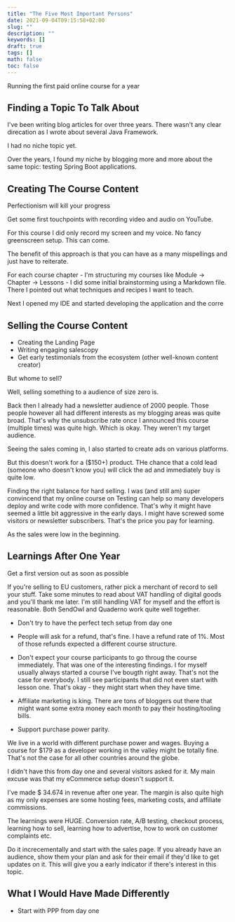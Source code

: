 ```yaml
---
title: "The Five Most Important Persons"
date: 2021-09-04T09:15:58+02:00
slug: ""
description: ""
keywords: []
draft: true
tags: []
math: false
toc: false
---
```


Running the first paid online course for a year


## Finding a Topic To Talk About

I've been writing blog articles for over three years. There wasn't any clear direcation as I wrote about several Java Framework. 

I had no niche topic yet.

Over the years, I found my niche by blogging more and more about the same topic: testing Spring Boot applications.

## Creating The Course Content

Perfectionism will kill your progress

Get some first touchpoints with recording video and audio on YouTube.

For this course I did only record my screen and my voice. No fancy greenscreen setup. This can come.

The benefit of this approach is that you can have as a many mispellings and just have to reiterate.

For each course chapter - I'm structuring my courses like Module -> Chapter -> Lessons - I did some initial brainstorming using a Markdown file. There I pointed out what techniques and recipes I want to teach.

Next I opened my IDE and started developing the application and the corre

## Selling the Course Content


- Creating the Landing Page
- Writing engaging salescopy
- Get early testimonials from the ecosystem (other well-known content creator)


But whome to sell?

Well, selling something to a audience of size zero is.

Back then I already had a newsletter audience of 2000 people. Those people however all had different interests as my blogging areas was quite broad. That's why the unsubscribe rate once I announced this course (multiple times) was quite high. Which is okay. They weren't my target audience.

Seeing the sales coming in, I also started to create ads on various platforms. 

But this doesn't work for a ($150+) product. THe chance that a cold lead (someone who doesn't know you) will click the ad and immediately buy is quite low.

Finding the right balance for hard selling. I was (and still am) super convincend that my online course on Testing can help so many developers deploy and write code with more confidence. That's why it might have seemed a little bit aggressive in the early days. I might have screwed some visitors or newsletter subscribers. That's the price you pay for learning. 

As the sales were low in the beginning.

## Learnings After One Year

Get a first version out as soon as possible

If you're selling to EU customers, rather pick a merchant of record to sell your stuff. Take some minutes to read about VAT handling of digital goods and you'll thank me later. I'm still handling VAT for myself and the effort is reasonable. Both SendOwl and Quaderno work quite well together.

- Don't try to have the perfect tech setup from day one

- People will ask for a refund, that's fine. I have a refund rate of 1%. Most of those refunds expected a different course structure. 

- Don't expect your course participants to go throug the course immediately. That was one of the interesting findings. I for myself usually always started a course I've bougth right away. That's not the case for everybody. I still see participants that did not even start with lesson one. That's okay - they might start when they have time.

- Affiliate marketing is king. There are tons of bloggers out there that might want some extra money each month to pay their hosting/tooling bills. 

- Support purchase power parity.

We live in a world with different purchase power and wages. Buying a course for $179 as a developer working in the valley might be totally fine. That's not the case for all other countries around the globe.

I didn't have this from day one and several visitors asked for it. My main excuse was that my eCommerce setup doesn't support it. 

I've made $ 34.674 in revenue after one year. The margin is also quite high as my only expenses are some hosting fees, marketing costs, and affiliate commissions.

The learnings were HUGE. Conversion rate, A/B testing, checkout process, learning how to sell, learning how to advertise, how to work on customer complaints etc.

Do it increcementally and start with the sales page. If you already have an audience, show them your plan and ask for their email if they'd like to get updates on it. This will give you a early indicator if there's interest in this topic.

## What I Would Have Made Differently

- Start with PPP from day one
